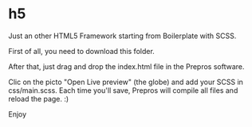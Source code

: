 h5
==

Just an other HTML5 Framework starting from Boilerplate with SCSS.


First of all, you need to download this folder.

After that, just drag and drop the index.html file in the Prepros software.

Clic on the picto "Open Live preview" (the globe) and add your SCSS in css/main.scss.
Each time you'll save, Prepros will compile all files and reload the page. :)

Enjoy
